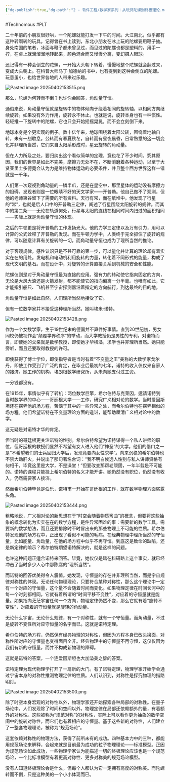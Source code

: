 ```yaml
---
{"dg-publish":true,"dg-path":"2 - 软件工程/数学家系列：从玩具陀螺到终极理论.md","permalink":"/2 - 软件工程/数学家系列：从玩具陀螺到终极理论/","created":"2023-12-15T16:27:52.000+08:00","updated":"2025-06-26T09:32:13.445+08:00"}
---
```


#Technomous #PLT 

二十年前的小朋友很好哄，一个陀螺就能打发一下午的时间。大江南北，似乎都有这种转啊转的玩具。记得曾在书上读到，东北小朋友在冰上玩的陀螺要用鞭子抽。身处南国的笔者，冰面与鞭子都未曾见过，而见过的陀螺也都是塑料的，用手一拧，在桌上就滴溜溜地转起来，颜色混合而又慢慢分离，变幻摄人眼球。

还记得有一种会倒立的陀螺，一开始大头朝下转着，慢慢地整个陀螺就会翻过来，变成大头朝上。在科普大师马丁·加德纳的书中，也有提到到这种会倒立的陀螺。玩意虽小，也给世界各地的人带来过乐趣。

![Pasted image 20250402153515.png](/img/user/0.Asset/resource/Pasted%20image%2020250402153515.png)

那么，陀螺为何转而不倒？也许你会回答，角动量守恒。

通俗来说，角动量守恒就是旋转中的物体倾向于绕着相同的旋转轴，以相同方向继续旋转。如果没有外力作用，旋转永不休止。也就是说，旋转本身也有一种惯性。轻轻推一下旋转中的陀螺，它也只会开始摇摇晃晃，而不会立刻倒下来。

地球本身是个更宏观的例子。数十亿年来，地球围绕着太阳公转，围绕着地轴自转，未有一刻歇息。公转而有春夏秋冬，自转而有昼夜晨昏，日常熟悉的这一切变化并非理所当然，它们来自太阳系形成时，星云旋转的角动量。

但在人力所及之处，要归纳出这个看似简单的定理，竟也花了不少时间。究其原因，我们的世界是如此不完美，摩擦力无处不在，不断消磨着各种运动，以至于大贤亚里士多德竟会认为力是维持物体运动的必要条件，并且整个西方世界这样一错就是一千年。

人们第一次窥视到角动量的一鳞半爪，还是在星空中，那里星体的运动没有摩擦力的阻碍。发现者则是一位眼睛不好的天文学家——开普勒。他自己做不了观测，但他的老师第谷留下了需要的所有资料。天行有常，而在纸堆中，他发现了行星的“常”，也就是后人口中的开普勒三定律，阐述了行星围绕太阳旋转的规律。而其中的第二条——无论在轨道何处，行星与太阳的连线在相同时间内扫过的面积相同——实际上就是角动量守恒的体现。

之后的牛顿更是将开普勒的工作发扬光大。他的力学三定律以及万有引力，用可以计算的公式诠释了开普勒的发现。而在牛顿力学中，人类终于完全抓住了旋转的规律，可以随意计算有关旋转的一切，而角动量守恒也成为了理所当然的推论。

对于客观规律，感性认识只是不甚可靠的第一步，可以量化并计算的理论却有着实实在在的用处。发电机和电动机利用旋转的力量，转化着不同形式的能量，构成了现代文明的基石。而在设计中，对旋转的计算直接关系到机械的安全和性能。

陀螺仪则是对于角动量守恒最为直接的应用。强有力的转动使它指向固定的方向，无论是大风大浪还是火箭发射，都不能使它的指向偏离一分半毫。也唯有如此，它才能指引船只、飞机甚至宇宙探测器沿着指定的方向航行，到达最终的目的地。

角动量守恒是如此自然，人们理所当然地接受了它。

但有一位数学家并不接受这种理所当然，她叫埃米·诺特。

![Pasted image 20250402153428.png](/img/user/0.Asset/resource/Pasted%20image%2020250402153428.png)

作为一个女数学家，生于19世纪末的德国并不算件好事情。直到20世纪初，男女同校仍被视作会“颠覆学界秩序”的举动，而大学教授仍是男性的专利。对诺特而言，即使她的父亲就是数学教授，即使她才华横溢，求学也并非理所当然。她只能旁听，而且还要取得教授的许可。

即使获得了博士学位，即使指导者是当时有着“不变量之王”美称的大数学家戈尔丹，即使工作受到了广泛的肯定，在毕业后最初的七年，诺特的收入仅仅来自家人的接济。她工作的机构，埃朗根数学研究所，从未向她支付过工资。

一分钱都没有。

在1915年，事情似乎有了转机：两位数学巨擎，希尔伯特与克莱因，邀请诺特到当时数学界的中心——哥廷根大学——工作，研究广义相对论的数学。当时爱因斯坦还在摆弄他的场方程，苦恼于其中的一些异常之处，而希尔伯特也在摆弄相似的场方程。他们希望诺特在不变量理论方面的造诣，能帮助厘清广义相对论中的数学。

这无疑是对诺特才华的肯定。

但当时的哥廷根更关注诺特的性别。希尔伯特希望为诺特谋得一个私人讲师的职位，但哥廷根的教授们显然不希望有女人进入他们“神圣”的大学。他们的借口之一是“不希望我们的士兵回归大学后，发现竟要向女性求学”。向来沉稳的希尔伯特也不禁大动肝火，并说出了那句著名台词：“我不明白候选人性别与私人讲师资格有何相干，毕竟这里是大学，不是澡堂！”但要改变那帮老顽固，一年半载是不可能的。诺特的课程只能挂上希尔伯特的名义才能开讲。她仍然没有职位，仍然没有收入，仍然需要家人接济。

然而希尔伯特毕竟是伯乐，诺特甫一开始在哥廷根的工作，就在数学物理方面崭露头角。

![Pasted image 20250402153444.png](/img/user/0.Asset/resource/Pasted%20image%2020250402153444.png)

粗略地说，广义相对论的新思想在于“时空会随着物质弯曲”的概念，但要将这些抽象的概念转化为实实在在的数学方程，是件异常困难的事：需要新的数学工具，需要新的数学想法，而且还要排除时不时冒出来的那些物理上不可能的性质。希尔伯特发现他的场方程中，正出现了看似不可能的毛病。在经典物理中理所当然的守恒量，比如能量、角动量，在他的场方程中似乎不再守恒。到底这是致命的缺陷，还是新定律的喻示？希尔伯特期望诺特解决的，就是这样的问题。

也许这种问题正适合诺特来回答。毕竟，她仅仅是踏在科研路上这个事实，就已经冲击了当时多少人心中那陈腐的“理所当然”。

而诺特的回答优美得令人震惊。她发现，守恒量的存在并非理所当然，而是宇宙规律对称性的体现。无论任何物理理论，只要符合某种对称性，那么这个理论中一定有一个对应的守恒量，这个量不会随着时间而变化。如果物理定律在时间长河中的每一个时刻都相同，它就有着所谓的“时间平移不变性”，对应着的守恒量就是能量。如果指向茫茫宇宙任何一个方向，物理定律仍然不变，那么它就有着“旋转不变性”，对应着的守恒量就是旋转的角动量。

无论什么宇宙，无论什么规律，有一个对称性，就有一个守恒量。而角动量，不过是旋转不变性所对应守恒量的名字而已。这就是诺特定理。

希尔伯特的场方程，仍然保有经典物理的对称性，但因为方程本身已改头换面，对称性所对应的守恒量也变得面目全非。经典物理中的守恒量不再守恒，这仅仅因为我们有新的守恒量，而并不构成新物理的障碍。

这就是诺特的答案，一个连爱因斯坦也大加溢美之辞的答案。

诺特定理为现代物理学打开了一扇新的大门。有了诺特定理，物理学家开始学会通过宇宙本身的对称性推测物理定律的性质。人们认识到，对称性是探究物理的指路明灯。

![Pasted image 20250402153500.png](/img/user/0.Asset/resource/Pasted%20image%2020250402153500.png)

除了时空本身宏观的对称性以外，物理学家还开始探索各种局部的对称性。在量子场论中，人们发现除了时间和空间以外，物理定律在局部还依赖额外的量，有着额外的对称性。这些被称为“规范对称”的对称性，实际上可以看作更为抽象的数学空间中的旋转对称性，而它们也有着相应的守恒量。基于这些新的对称性，人们建立了一整套物理理论，被称为“规范场论”。

这套依赖对称性的物理方法，获得了前所未有的成功。四种基本力中的三种，都能用规范场论来解释，合起来就是目前最为成功的粒子物理理论——标准模型。正因为规范场论如此成功，一些物理学家认为能描述一切的终极理论应该也是一个规范场论，一个比标准模型有着更高对称性、更多对称美的规范场论模型。

没有人知道终极理论会是什么，但每个人都认为它一定拥有高度的对称美。而陀螺转而不倒，只是这种美的一个小小体现而已。